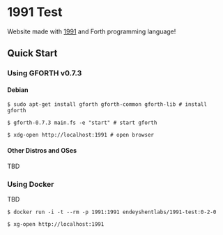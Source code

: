 # 1991 Test

Website made with [1991](https://github.com/urlysses/1991) and Forth programming language!

## Quick Start

### Using GFORTH v0.7.3

#### Debian

```console
$ sudo apt-get install gforth gforth-common gforth-lib # install gforth

$ gforth-0.7.3 main.fs -e "start" # start gforth

$ xdg-open http://localhost:1991 # open browser
```

#### Other Distros and OSes

TBD

### Using Docker

TBD

```console
$ docker run -i -t --rm -p 1991:1991 endeyshentlabs/1991-test:0-2-0

$ xg-open http://localhost:1991
```
